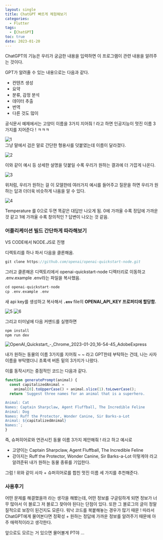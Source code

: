 ```yaml
---
layout: single
title: ChatGPT 빠르게 체험해보기
categories:
  - Flutter
tags:
  - [ChatGPT]
toc: true
date: 2023-01-20
---
```


ChatGPT의 기능은 우리가 궁금한 내용을 입력하면 이 프로그램이 관련 내용을 알려주는 것이다.

GPT가 알려줄 수 있는 내용으로는 다음과 같다.

- 컨텐츠 생성
- 요약
- 분류, 감정 분석
- 데이터 추출
- 번역
- 다른 것도 많이

공식문서 예제에서는 고양이 이름을 3가지 지어줘 ! 라고 하면 인공지능이 멋진 이름 3가지를 지어준다 ! ㅋㅋㅋ

![1](https://user-images.githubusercontent.com/110464205/213746301-a428c61b-850c-49bf-8d2a-13d78d53c652.png)<br>
그냥 말에서 검은 말로 간단한 형용사를 덧붙였는데 이름이 달라졌다. 

![2](https://user-images.githubusercontent.com/110464205/213746322-17c96295-5180-4aac-8887-5d6392703f93.png)

이와 같이 예시 등 상세한 설명을 덧붙일 수록 우리가 원하는 결과에 더 가깝게 나온다. 

![3](https://user-images.githubusercontent.com/110464205/213746362-49c40d19-014b-4821-adf5-3851f007888e.png)

위처럼, 우리가 원하는 걸 이 모델한테 여러가지 예시를 들어주고 질문을 하면 우리가 원하는 답과 더더욱 비슷하게 나옴을 알 수 있다.

![4](https://user-images.githubusercontent.com/110464205/213746379-853d2148-b749-42c3-8beb-c6662b945768.png)

Temperature 를 0으로 두면 똑같은 대답만 나오게 됨. 0에 가까울 수록 정답에 가까운 것 같고 1에 가까울 수록 창의적인 ? 답변이 나오는 것 같음.


### 어플리케이션 빌드 간단하게 따라해보기 

VS CODE에서 NODE.JS로 진행

디렉토리를 하나 파서 다음을 클론해옴.
```dart
git clone https://github.com/openai/openai-quickstart-node.git
```

그러고 클론해온 디렉토리에서 openai-quickstart-node 디렉터리로 이동하고 .env.example .env라는 파일을 복사했음.
```dart
cd openai-quickstart-node
cp .env.example .env
```


새 api key를 생성하고 복사해서 **`.env`** file의 **OPENAI_API_KEY 프로퍼티에 할당함.**

![5](https://user-images.githubusercontent.com/110464205/213746425-19b298ca-4d07-4943-9a06-c52ad38b3b6f.png)
![6](https://user-images.githubusercontent.com/110464205/213746463-ea705d53-c1cf-410d-9cac-df985f77536a.png)

그리고 터미널에 다음 커맨드를 실행하면
```dart
npm install
npm run dev
```

![OpenAI_Quickstart_-_Chrome_2023-01-20_16-54-45_AdobeExpress](https://user-images.githubusercontent.com/110464205/213742872-0f5c16c1-c113-4750-83d0-5ba5cd07cf40.gif)

내가 원하는 동물의 이름 3가지를 지어줘 ~ ~ 라고 GPT한테 부탁하는 건데, 나는 사자 이름을 부탁했더니 초록색 버튼 밑의 3가지가 나왔다.

이를 동작시키는 중점적인 코드는 다음과 같다. 
```jsx
function generatePrompt(animal) {
  const capitalizedAnimal =
    animal[0].toUpperCase() + animal.slice(1).toLowerCase();
  return `Suggest three names for an animal that is a superhero.

Animal: Cat
Names: Captain Sharpclaw, Agent Fluffball, The Incredible Feline
Animal: Dog
Names: Ruff the Protector, Wonder Canine, Sir Barks-a-Lot
Animal: ${capitalizedAnimal}
Names:`;
}
```
즉, 슈퍼히어로와 연관시킨 동물 이름 3가지 제안해줘 ! 라고 하고 예시로
- 고양이는 Captain Sharpclaw, Agent Fluffball, The Incredible Feline
- 강아지는 Ruff the Protector, Wonder Canine, Sir Barks-a-Lot
이렇게야 라고 알려준뒤 내가 원하는 동물 종류를 기입한다. 

그럼 ! 위와 같이 사자 + 슈퍼히어로를 합친 멋진 이름 세 가지를 추천해준다.


### 사용후기

어떤 문제를 해결했을까 라는 생각을 해봤는데, 어떤 정보를 구글링하게 되면 정보가 너무 많아서 이 블로그 저 블로그 찾아야 된다는 단점이 있다.
또한 그 블로그의 글이 정말 질적으로 보장이 된건지도 모른다. 워낙 코드를 복붙해놓는 경우가 많기 때문 ! 
따라서 ChatGPT에게 물어본다면 정확성 + 원하는 정답에 가까운 정보를 알려주기 때문에 아주 매력적이라고 생각한다. 

앞으로도 모르는 거 있으면 물어볼게 PT야 ... 
